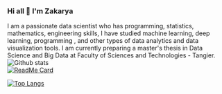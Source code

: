 ### Hi all 👋 I'm Zakarya
I am a passionate data scientist who has programming, statistics, mathematics, engineering skills, I have studied machine learning, deep learning, programming , and other types of data analytics and data visualization tools. I am currently preparing a master's thesis in Data Science and Big Data at Faculty of Sciences and Technologies - Tangier.
![Github stats](https://github-readme-stats.vercel.app/api?username=404Zack&show_icons=true&fbclid=IwAR3uvtBWL73s_nfqEWiU5Nnn5Fr8DEaXgiG3dwP-8ONbICIXc3YKb0uFwMw)
<br/>
[![ReadMe Card](https://github-readme-stats.vercel.app/api/pin/?username=404Zack&repo=numpy_neural_net)](https://github.com/404Zack/numpy_neural_net)

[![Top Langs](https://github-readme-stats.vercel.app/api/top-langs/?username=404Zack)](https://github.com/404Zack/numpy_neural_net)

<!--
**404Zack/404Zack** is a ✨ _special_ ✨ repository because its `README.md` (this file) appears on your GitHub profile.

Here are some ideas to get you started:

- 🔭 I’m currently working on ...
- 🌱 I’m currently learning ...
- 👯 I’m looking to collaborate on ...
- 🤔 I’m looking for help with ...
- 💬 Ask me about ...
- 📫 How to reach me: ...
- 😄 Pronouns: ...
- ⚡ Fun fact: ...
-->

